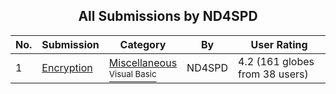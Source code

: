 ﻿<div align="center">

## All Submissions by ND4SPD

</div>

No.  | Submission | Category | By   | User Rating
---- | ---------- | -------- | ---- | -----------
1 | [Encryption<br />](https://github.com/Planet-Source-Code/nd4spd-encryption__1-2280) | [Miscellaneous<br /><sup>Visual Basic</sup>](../ByCategory/miscellaneous__1-1.md) | ND4SPD | 4.2 (161 globes from 38 users)
